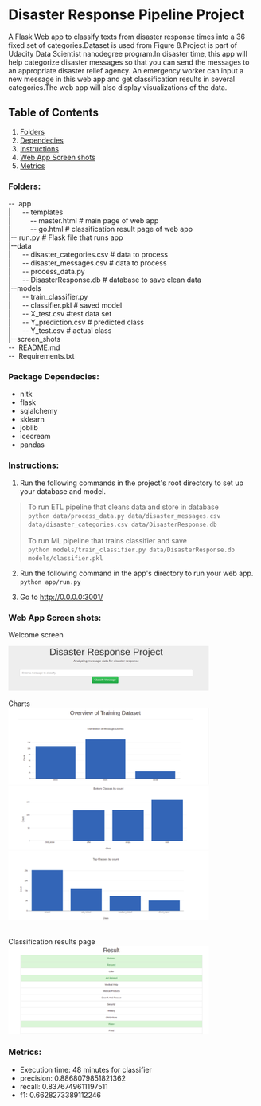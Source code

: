# Disaster Response Pipeline Project
A Flask Web app to classify texts from disaster response times into a 36 fixed set of categories.Dataset is used from Figure 8.Project is part of Udacity Data Scientist nanodegree program.In disaster time, this app will help categorize disaster messages so that you can send the messages to an appropriate disaster relief agency.
An emergency worker can input a new message in this web app and get classification results in several categories.The web app will also display visualizations of the data.

## Table of Contents

1. [Folders](#Folders)
2. [Dependecies](#Dependecies)
3. [Instructions](#Instructions)
4. [Web App Screen shots](#App)
5. [Metrics](#Metrics)


<a name="Folders"></a>
### Folders:
--&nbsp; app<br>
|    &nbsp; &nbsp;&nbsp;  -- templates<br>
|    &nbsp; &nbsp;&nbsp;&nbsp;&nbsp;&nbsp;&nbsp; -- master.html  # main page of web app<br>
|    &nbsp; &nbsp;&nbsp;&nbsp;&nbsp;&nbsp;&nbsp; -- go.html # classification result page of web app<br>
|-- run.py # Flask file that runs app<br>
|--data<br>
|    &nbsp; &nbsp;&nbsp;  -- disaster_categories.csv  # data to process<br>
|    &nbsp; &nbsp;&nbsp;  -- disaster_messages.csv  # data to process<br>
|    &nbsp; &nbsp;&nbsp;  -- process_data.py<br>
|    &nbsp; &nbsp;&nbsp;  -- DisasterResponse.db   # database to save clean data<br>
|--models<br>
|    &nbsp; &nbsp;&nbsp;  -- train_classifier.py <br>
|    &nbsp; &nbsp;&nbsp;  -- classifier.pkl  # saved model <br>
|    &nbsp; &nbsp;&nbsp;  -- X_test.csv  #test data set <br>
|    &nbsp; &nbsp;&nbsp;  -- Y_prediction.csv # predicted class <br>
|    &nbsp; &nbsp;&nbsp;  -- Y_test.csv # actual class <br>
|--screen_shots<br>
--&nbsp; README.md<br>
--&nbsp; Requirements.txt<br>

<a name="Dependecies"></a>
### Package Dependecies:
- nltk
- flask
- sqlalchemy
- sklearn
- joblib
- icecream
- pandas


<a name="Instructions"></a>
### Instructions:
1. Run the following commands in the project's root directory to set up your database and model.<br>
> To run ETL pipeline that cleans data and store in database<br>`python data/process_data.py data/disaster_messages.csv data/disaster_categories.csv data/DisasterResponse.db`<br><br>
>   To run ML pipeline that trains classifier and save<br> `python models/train_classifier.py data/DisasterResponse.db models/classifier.pkl`

    
2. Run the following command in the app's directory to run your web app.
    `python app/run.py`

3. Go to http://0.0.0.0:3001/

<a name="app"></a>
### Web App Screen shots:

Welcome screen

<img src="screen_shots/welcome.png" alt="welcome" width="80%" height="80%"/>

Charts<br>
<img src="screen_shots/chart1.png" alt="enter message" width="80%" height="80%"/>
<img src="screen_shots/chart2.png" alt="enter message" width="80%" height="80%"/>
<img src="screen_shots/chart3.png" alt="enter message" width="80%" height="80%"/>

<br>Classification results page<br>
<img src="screen_shots/result.png" alt="results" width="80%" height="80%"/>

<a name="Metrics"></a>
### Metrics:
* Execution time: 48 minutes for classifier
* precision: 0.8868079851821362
* recall: 0.8376749611197511
* f1: 0.6628273389112246